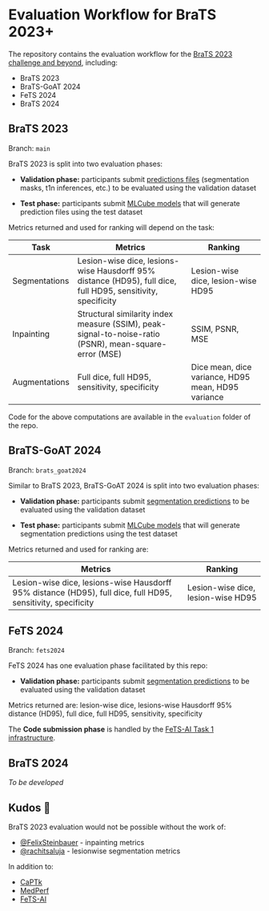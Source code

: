 # Evaluation Workflow for BraTS 2023+

The repository contains the evaluation workflow for the [BraTS 2023 challenge and beyond],
including:

* BraTS 2023
* BraTS-GoAT 2024
* FeTS 2024
* BraTS 2024

[BraTS 2023 challenge and beyond]: https://www.synapse.org/brats

## BraTS 2023

Branch: `main`

BraTS 2023 is split into two evaluation phases:

* **Validation phase:** participants submit <u>predictions files</u> (segmentation masks, t1n inferences, etc.) to be evaluated using the validation dataset

* **Test phase:** participants submit <u>MLCube models</u> that will generate prediction files using the test dataset

Metrics returned and used for ranking will depend on the task:

**Task** | **Metrics** | **Ranking**
--|--|--
Segmentations | Lesion-wise dice, lesions-wise Hausdorff 95% distance (HD95), full dice, full HD95, sensitivity, specificity | Lesion-wise dice, lesion-wise HD95
Inpainting | Structural similarity index measure (SSIM), peak-signal-to-noise-ratio (PSNR), mean-square-error (MSE) | SSIM, PSNR, MSE
Augmentations | Full dice, full HD95, sensitivity, specificity | Dice mean, dice variance, HD95 mean, HD95 variance

Code for the above computations are available in the `evaluation` folder of the repo.

## BraTS-GoAT 2024

Branch: `brats_goat2024`

Similar to BraTS 2023, BraTS-GoAT 2024 is split into two evaluation phases:

* **Validation phase:** participants submit <u>segmentation predictions</u> to be evaluated using the validation dataset

* **Test phase:** participants submit <u>MLCube models</u> that will generate segmentation predictions using the test dataset

Metrics returned and used for ranking are:

**Metrics** | **Ranking**
--|--
Lesion-wise dice, lesions-wise Hausdorff 95% distance (HD95), full dice, full HD95, sensitivity, specificity | Lesion-wise dice, lesion-wise HD95

## FeTS 2024

Branch: `fets2024`

FeTS 2024 has one evaluation phase facilitated by this repo:

* **Validation phase:** participants submit <u>segmentation predictions</u> to be evaluated using the validation dataset

Metrics returned are: lesion-wise dice, lesions-wise Hausdorff 95% distance (HD95), full dice, full HD95, sensitivity, specificity

The **Code submission phase** is handled by the [FeTS-AI Task 1 infrastructure].

[FeTS-AI Task 1 infrastructure]: https://github.com/FeTS-AI/Challenge/tree/main/Task_1

## BraTS 2024

_To be developed_

## Kudos 🍻

BraTS 2023 evaluation would not be possible without the work of:

* [@FelixSteinbauer](https://github.com/FelixSteinbauer) - inpainting metrics
* [@rachitsaluja](https://github.com/rachitsaluja) - lesionwise segmentation metrics

In addition to:

* [CaPTk](https://github.com/CBICA/CaPTk)
* [MedPerf](https://github.com/mlcommons/medperf)
* [FeTS-AI](https://github.com/FeTS-AI/Challenge/tree/main)
